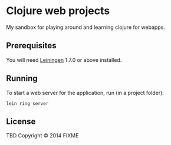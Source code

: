 # Clojure web projects

My sandbox for playing around and learning clojure for webapps.

## Prerequisites

You will need [Leiningen][1] 1.7.0 or above installed.

[1]: https://github.com/technomancy/leiningen

## Running

To start a web server for the application, run (in a project folder):

    lein ring server

## License

TBD
Copyright © 2014 FIXME

